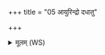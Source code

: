 +++
title = "05 आयुरिन्द्रो दधातु"

+++
<details><summary>मूलम् (WS)</summary>

आयुरिन्द्रो दधातु मे आयुर्देवो बृहस्पतिः ।  
आयुर्मे विश्वे देवा अहोरात्रे च चक्रतुः ॥ ॥ ५ ॥
</details>